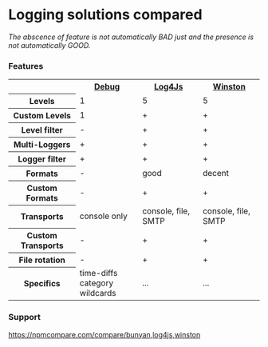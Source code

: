 # Logging solutions compared

*The abscence of feature is not automatically BAD just and the presence is not automatically GOOD.*

### Features

<table>
  <tr>
    <th></th>
    <th><a href="https://github.com/visionmedia/debug">Debug<a/></th>
    <th><a href="https://github.com/nomiddlename/log4js-node">Log4Js</a></th>
    <th><a href="https://github.com/winstonjs/winston">Winston</a></th>
  </tr>
  <tr>
    <th>Levels</th>
    <td>1</td>
    <td>5</td>
    <td>5</td>
  </tr>
  <tr>
    <th>Custom Levels</th>
    <td>1</td>
    <td>+</td>
    <td>+</td>
  </tr>
  <tr>
    <th>Level filter</th>
    <td>-</td>
    <td>+</td>
    <td>+</td>
  </tr>
  <tr>
    <th>Multi-Loggers</th>
    <td>+</td>
    <td>+</td>
    <td>+</td>
  </tr>
  <tr>
    <th>Logger filter</th>
    <td>+</td>
    <td>+</td>
    <td>+</td>
  </tr>
  <tr>
    <th>Formats</th>
    <td>-</td>
    <td>good</td>
    <td>decent</td>
  </tr>
  <tr>
    <th>Custom Formats</th>
    <td>-</td>
    <td>+</td>
    <td>+</td>
  </tr>
  <tr>
    <th>Transports</th> 
    <td>console only</td>
    <td>console, file, SMTP</td>
    <td>console, file, SMTP</td>
  </tr>
  <tr>
    <th>Custom Transports</th> 
    <td>-</td>
    <td>+</td>
    <td>+</td>
  </tr>
  <tr>
    <th>File rotation</th> 
    <td>-</td>
    <td>+</td>
    <td>+</td>
  </tr>
  <tr>
    <th>Specifics</th> 
    <td>time-diffs<br/>category wildcards</td>
    <td>...</td>
    <td>...</td>    
  </tr>
</table>

### Support

https://npmcompare.com/compare/bunyan,log4js,winston
